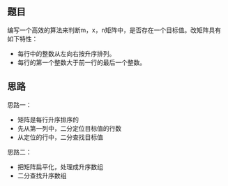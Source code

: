 ## 题目
编写一个高效的算法来判断m，x，n矩阵中，是否存在一个目标值。改矩阵具有如下特性：
- 每行中的整数从左向右按升序排列。
- 每行的第一个整数大于前一行的最后一个整数。

## 思路
思路一：
- 矩阵是每行升序排序的
- 先从第一列中，二分定位目标值的行数
- 从定位的行中，二分查找目标值

思路二：
- 把矩阵扁平化，处理成升序数组
- 二分查找升序数组
